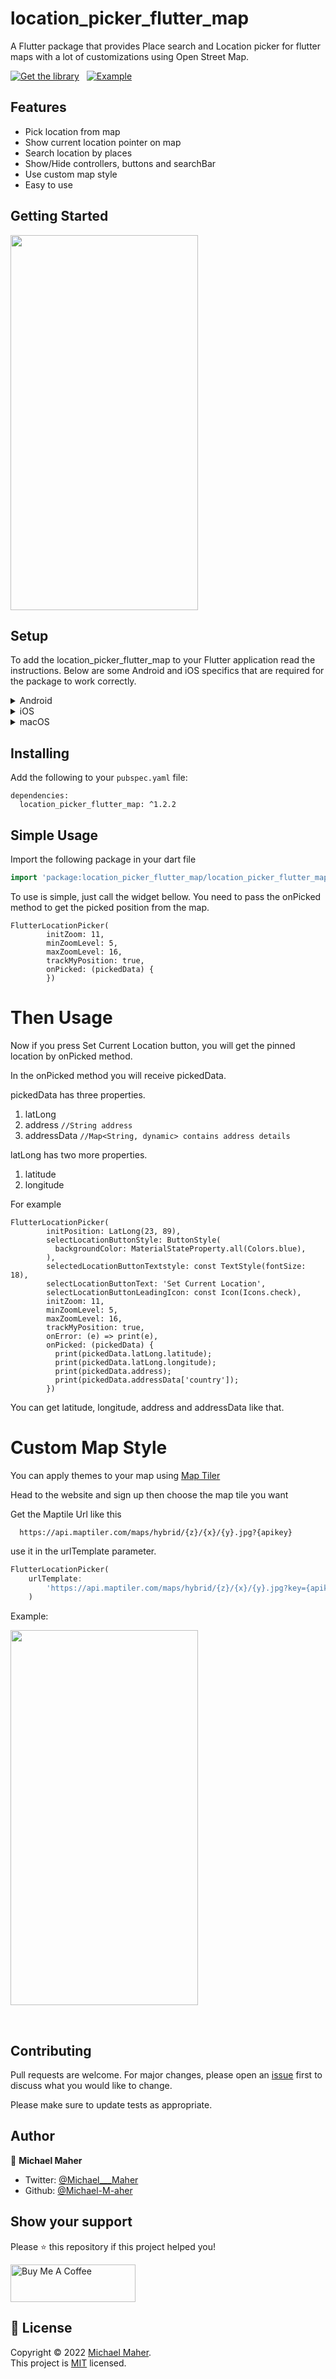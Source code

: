# location_picker_flutter_map

A Flutter package that provides Place search and Location picker for flutter maps with a lot of customizations using Open Street Map.

[![Get the library](https://img.shields.io/badge/Get%20library-pub-blue)](https://pub.dev/packages/location_picker_flutter_map) &nbsp; [![Example](https://img.shields.io/badge/Example-Ex-success)](https://pub.dev/packages/location_picker_flutter_map/example)

## Features

* Pick location from map
* Show current location pointer on map
* Search location by places
* Show/Hide controllers, buttons and searchBar
* Use custom map style
* Easy to use

## Getting Started

<img src="https://user-images.githubusercontent.com/25803558/186015160-ac89e47e-374d-42fb-b0d7-35ce660726d0.png" width="300" height="600" />


## Setup

To add the location_picker_flutter_map to your Flutter application read the instructions. Below are some Android and iOS specifics that are required for the package to work correctly.
  
<details>
<summary>Android</summary>
  
**Upgrade pre 1.12 Android projects**
  
Since version 5.0.0 this plugin is implemented using the Flutter 1.12 Android plugin APIs. Unfortunately this means App developers also need to migrate their Apps to support the new Android infrastructure. You can do so by following the [Upgrading pre 1.12 Android projects](https://github.com/flutter/flutter/wiki/Upgrading-pre-1.12-Android-projects) migration guide. Failing to do so might result in unexpected behaviour.

**AndroidX** 

The location_picker_flutter_map plugin requires the AndroidX version of the Android Support Libraries. This means you need to make sure your Android project supports AndroidX. Detailed instructions can be found [here](https://flutter.dev/docs/development/packages-and-plugins/androidx-compatibility). 

The TL;DR version is:

1. Add the following to your "gradle.properties" file:

```
android.useAndroidX=true
android.enableJetifier=true
```
2. Make sure you set the `compileSdkVersion` in your "android/app/build.gradle" file:

```
android {
  compileSdkVersion 33

  ...
}
```

3. Make sure you set the `minSdkVersion` in your "android/app/build.gradle" file:

```
android {
  minSdkVersion 23

  ...
}
```

4. Make sure you replace all the `android.` dependencies to their AndroidX counterparts (a full list can be found here: [Migrating to AndroidX](https://developer.android.com/jetpack/androidx/migrate)).

**Permissions**

On Android you'll need to add either the `ACCESS_COARSE_LOCATION` or the `ACCESS_FINE_LOCATION` permission to your Android Manifest. To do so open the AndroidManifest.xml file (located under android/app/src/main) and add one of the following two lines as direct children of the `<manifest>` tag (when you configure both permissions the `ACCESS_FINE_LOCATION` will be used by the location_picker_flutter_map plugin):

``` xml
<uses-permission android:name="android.permission.ACCESS_FINE_LOCATION" />
<uses-permission android:name="android.permission.ACCESS_COARSE_LOCATION" />
```


> **NOTE:** Specifying the `ACCESS_COARSE_LOCATION` permission results in location updates with an accuracy approximately equivalent to a city block. It might take a long time (minutes) before you will get your first locations fix as `ACCESS_COARSE_LOCATION` will only use the network services to calculate the position of the device. More information can be found [here](https://developer.android.com/training/location/retrieve-current#permissions). 


</details>

<details>
<summary>iOS</summary>

On iOS you'll need to add the following entries to your Info.plist file (located under ios/Runner) in order to access the device's location. Simply open your Info.plist file and add the following (make sure you update the description so it is meaningful in the context of your App):

``` xml
<key>NSLocationWhenInUseUsageDescription</key>
<string>This app needs access to location when open.</string>
<key>NSLocationAlwaysUsageDescription</key>
<string>This app needs access to location when in the background.</string>
```

If you would like to receive updates when your App is in the background, you'll also need to add the Background Modes capability to your XCode project (Project > Signing and Capabilities > "+ Capability" button) and select Location Updates. Be careful with this, you will need to explain in detail to Apple why your App needs this when submitting your App to the AppStore. If Apple isn't satisfied with the explanation your App will be rejected.

When using the `requestTemporaryFullAccuracy({purposeKey: "YourPurposeKey"})` method, a dictionary should be added to the Info.plist file.
```xml
<key>NSLocationTemporaryUsageDescriptionDictionary</key>
<dict>
  <key>YourPurposeKey</key>
  <string>The example App requires temporary access to the device&apos;s precise location.</string>
</dict>
```
The second key (in this example called `YourPurposeKey`) should match the purposeKey that is passed in the `requestTemporaryFullAccuracy()` method. It is possible to define multiple keys for different features in your app. More information can be found in Apple's [documentation](https://developer.apple.com/documentation/bundleresources/information_property_list/nslocationtemporaryusagedescriptiondictionary).

> NOTE: the first time requesting temporary full accuracy access it might take several seconds for the pop-up to show. This is due to the fact that iOS is determining the exact user location which may take several seconds. Unfortunately this is out of our hands.
</details>

<details>
<summary>macOS</summary>

On macOS you'll need to add the following entries to your Info.plist file (located under macOS/Runner) in order to access the device's location. Simply open your Info.plist file and add the following (make sure you update the description so it is meaningful in the context of your App):

``` xml
<key>NSLocationUsageDescription</key>
<string>This app needs access to location.</string>
```

You will also have to add the following entry to the DebugProfile.entitlements and Release.entitlements files. This will declare that your App wants to make use of the device's location services and adds it to the list in the "System Preferences" -> "Security & Privacy" -> "Privacy" settings.
```xml
<key>com.apple.security.personal-information.location</key>
<true/>
```

When using the `requestTemporaryFullAccuracy({purposeKey: "YourPurposeKey"})` method, a dictionary should be added to the Info.plist file.
```xml
<key>NSLocationTemporaryUsageDescriptionDictionary</key>
<dict>
  <key>YourPurposeKey</key>
  <string>The example App requires temporary access to the device&apos;s precise location.</string>
</dict>
```
The second key (in this example called `YourPurposeKey`) should match the purposeKey that is passed in the `requestTemporaryFullAccuracy()` method. It is possible to define multiple keys for different features in your app. More information can be found in Apple's [documentation](https://developer.apple.com/documentation/bundleresources/information_property_list/nslocationtemporaryusagedescriptiondictionary).

> NOTE: the first time requesting temporary full accuracy access it might take several seconds for the pop-up to show. This is due to the fact that macOS is determining the exact user location which may take several seconds. Unfortunately this is out of our hands.
</details>


## Installing

Add the following to your `pubspec.yaml` file:

    dependencies:
      location_picker_flutter_map: ^1.2.2

## Simple Usage


Import the following package in your dart file

```dart
import 'package:location_picker_flutter_map/location_picker_flutter_map.dart';
```

To use is simple, just call the widget bellow. You need to pass the onPicked method to get the picked position from the map.

    FlutterLocationPicker(
            initZoom: 11,
            minZoomLevel: 5,
            maxZoomLevel: 16,
            trackMyPosition: true,
            onPicked: (pickedData) {
            })


# Then Usage

Now if you press Set Current Location button, you will get the pinned location by onPicked method.

In the onPicked method you will receive pickedData.

pickedData has three properties.

1. latLong
2. address     `//String address`
3. addressData  `//Map<String, dynamic> contains address details`

latLong has two more properties.

1. latitude
2. longitude


For example

    FlutterLocationPicker(
            initPosition: LatLong(23, 89),
            selectLocationButtonStyle: ButtonStyle(
              backgroundColor: MaterialStateProperty.all(Colors.blue),
            ),
            selectedLocationButtonTextstyle: const TextStyle(fontSize: 18),
            selectLocationButtonText: 'Set Current Location',
            selectLocationButtonLeadingIcon: const Icon(Icons.check),
            initZoom: 11,
            minZoomLevel: 5,
            maxZoomLevel: 16,
            trackMyPosition: true,
            onError: (e) => print(e),
            onPicked: (pickedData) {
              print(pickedData.latLong.latitude);
              print(pickedData.latLong.longitude);
              print(pickedData.address);
              print(pickedData.addressData['country']);
            })

You can get latitude, longitude, address and addressData like that.


# Custom Map Style

You can apply themes to your map using [Map Tiler](https://www.maptiler.com/)

Head to the website and sign up then choose the map tile you want

Get the Maptile Url like this 
```
  https://api.maptiler.com/maps/hybrid/{z}/{x}/{y}.jpg?{apikey}
```

use it in the urlTemplate parameter.


```dart
FlutterLocationPicker(
    urlTemplate:
        'https://api.maptiler.com/maps/hybrid/{z}/{x}/{y}.jpg?key={apikey}',
    )
```
Example:


<img src="https://user-images.githubusercontent.com/25803558/186025531-8e57f941-56d2-4413-8931-1841b437e740.png" width="300" height="600" />

&nbsp;

## Contributing
Pull requests are welcome. For major changes, please open an [issue](https://github.com/Michael-M-aher/location_picker_flutter_map/issues) first to discuss what you would like to change.

Please make sure to update tests as appropriate.


## Author

👤 **Michael Maher**

- Twitter: [@Michael___Maher](https://twitter.com/Michael___Maher)
- Github: [@Michael-M-aher](https://github.com/Michael-M-aher)

## Show your support

Please ⭐️ this repository if this project helped you!

<a href="https://www.buymeacoffee.com/michael.maher" target="_blank"><img src="https://cdn.buymeacoffee.com/buttons/v2/default-yellow.png" alt="Buy Me A Coffee" height="60px" width="200" ></a>

## 📝 License

Copyright © 2022 [Michael Maher](https://github.com/Michael-M-aher).<br />
This project is [MIT](https://github.com/Michael-M-aher/location_picker_flutter_map/blob/main/LICENSE) licensed.